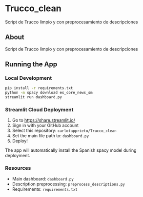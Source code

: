 # Trucco_clean

Script de Trucco limpio y con preprocesamiento de descripciones

## About

Script de Trucco limpio y con preprocesamiento de descripciones

## Running the App

### Local Development
```bash
pip install -r requirements.txt
python -m spacy download es_core_news_sm
streamlit run dashboard.py
```

### Streamlit Cloud Deployment
1. Go to https://share.streamlit.io/
2. Sign in with your GitHub account
3. Select this repository: `carlotapprieto/Trucco_clean`
4. Set the main file path to: `dashboard.py`
5. Deploy!

The app will automatically install the Spanish spacy model during deployment.

### Resources
- Main dashboard: `dashboard.py`
- Description preprocessing: `preprocess_descriptions.py`
- Requirements: `requirements.txt`
